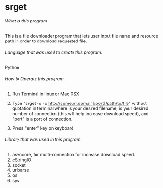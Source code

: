 # srget

###### What is this program ######
This is a file downloader program that lets user input file name and resource path in order to download requested file.

###### Language that was used to create this program. ######
Python

###### How to Operate this program. #######
1. Run Terminal in linux or Mac OSX

2. Type "srget -o <output file> -c <numConn> http://someurl.domain[:port]/path/to/file" without quotation in terminal
   where <output file> is your desired filename, <numConn> is your desired number of connection (this will help increase download speed), and  "port" is a port of connection.

3. Press "enter" key on keyboard

###### Library that was used in this program ######
1. asyncore, for multi-connection for increase download speed.
2. cStringIO
3. socket
4. urlparse
5. os
6. sys

